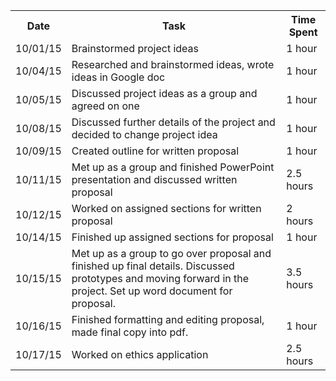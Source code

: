 <table style="width:100%">
  <tr>
    <th><b>Date</b></th>
    <th><b>Task</b></th>		
    <th><b>Time Spent</b></th>
  </tr>
  
  <tr>
    <td>10/01/15</td>
    <td>Brainstormed project ideas</td> 
    <td>1 hour</td>
  </tr>
  
  <tr>
    <td>10/04/15</td>
    <td>Researched and brainstormed ideas, wrote ideas in Google doc</td> 
    <td>1 hour</td>
  </tr>
  
  <tr>
    <td>10/05/15</td>
    <td>Discussed project ideas as a group and agreed on one</td>
    <td>1 hour</td>
  </tr>
  
  <tr>
    <td>10/08/15</td>
    <td>Discussed further details of the project and decided to change project idea</td>
    <td>1 hour</td>
  </tr>
  
  <tr>
    <td>10/09/15</td>
    <td> Created outline for written proposal</td>
    <td>1 hour</td>
  </tr>
  
  <tr>
    <td>10/11/15</td>
    <td>Met up as a group and finished PowerPoint presentation and discussed written proposal</td>
    <td>2.5 hours</td>
  </tr>
  
  <tr>
    <td>10/12/15</td>
    <td>Worked on assigned sections for written proposal</td>
    <td>2 hours</td>
  </tr>
  
  <tr>
    <td>10/14/15</td>
    <td>Finished up assigned sections for proposal</td>
    <td>1 hour</td>
  </tr>
  
  <tr>
  <td>10/15/15</td>
  <td>Met up as a group to go over proposal and finished up final details. Discussed prototypes and moving forward in the project. Set up word document for proposal.</td>
  <td>3.5 hours</td>
  </tr>
  
  <tr>
  <td>10/16/15</td>
  <td>Finished formatting and editing proposal, made final copy into pdf.</td>
  <td>1 hour</tD>
  </tr>
  
  <tr>
  <td>10/17/15</td>
  <td>Worked on ethics application</td>
  <td>2.5 hours</td>
  </tr>
  
  
  
  
  
  
  
</table>
